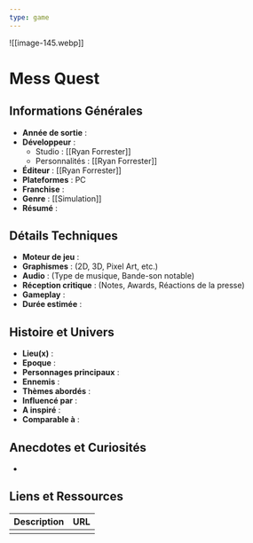 ```yaml
---
type: game
---
```

![[image-145.webp]]
# Mess Quest

## Informations Générales

- **Année de sortie** : 
- **Développeur** : 
	- Studio : [[Ryan Forrester]]
	- Personnalités : [[Ryan Forrester]]
- **Éditeur** : [[Ryan Forrester]]
- **Plateformes** : PC
- **Franchise** : 
- **Genre** : [[Simulation]]
- **Résumé** : 

## Détails Techniques
- **Moteur de jeu** : 
- **Graphismes** : (2D, 3D, Pixel Art, etc.)
- **Audio** : (Type de musique, Bande-son notable)
- **Réception critique** : (Notes, Awards, Réactions de la presse)
- **Gameplay** :
- **Durée estimée** : 

## Histoire et Univers
- **Lieu(x)** : 
- **Epoque** : 
- **Personnages principaux** : 
- **Ennemis** :
- **Thèmes abordés** : 
- **Influencé par** :
- **A inspiré** : 
- **Comparable à** :
## Anecdotes et Curiosités
- 
## Liens et Ressources

| Description | URL |
| ----------- | --- |
|             |     |
